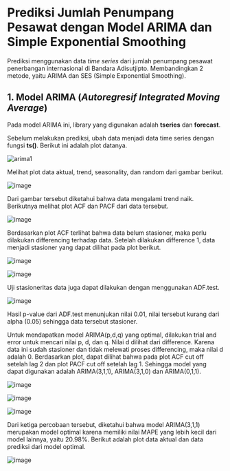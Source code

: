 # Prediksi Jumlah Penumpang Pesawat dengan Model ARIMA dan Simple Exponential Smoothing 

Prediksi menggunakan data *time series* dari jumlah penumpang pesawat penerbangan internasional di Bandara Adisutjipto.
Membandingkan 2 metode, yaitu ARIMA dan SES (Simple Exponential Smoothing).

## 1. Model ARIMA (*Autoregresif Integrated Moving Average*)

Pada model ARIMA ini, library yang digunakan adalah **tseries** dan **forecast**. 

Sebelum melakukan prediksi, ubah data menjadi data time series dengan fungsi **ts()**. Berikut ini adalah plot datanya.

![arima1](https://user-images.githubusercontent.com/73114027/108042605-9b5bcf00-7072-11eb-8e78-4e952e59f324.PNG)

Melihat plot data aktual, trend, seasonality, dan random dari gambar berikut.

![image](https://user-images.githubusercontent.com/73114027/108042844-eece1d00-7072-11eb-91dc-54d67e3e7974.png)

Dari gambar tersebut diketahui bahwa data mengalami trend naik. Berikutnya melihat plot ACF dan PACF dari data tersebut.

![image](https://user-images.githubusercontent.com/73114027/108043216-6e5bec00-7073-11eb-9962-f4068c92c816.png)

Berdasarkan plot ACF terlihat bahwa data belum stasioner, maka perlu dilakukan differencing terhadap data. Setelah dilakukan difference 1, data menjadi stasioner yang dapat dilihat pada plot berikut.

![image](https://user-images.githubusercontent.com/73114027/108043766-14a7f180-7074-11eb-8aa8-8bd0b878c2fd.png)

![image](https://user-images.githubusercontent.com/73114027/108043907-399c6480-7074-11eb-819e-648694a48df2.png)

Uji stasioneritas data juga dapat dilakukan dengan menggunakan ADF.test.

![image](https://user-images.githubusercontent.com/73114027/108044107-6c465d00-7074-11eb-8652-37fb5b480f14.png)

Hasil p-value dari ADF.test menunjukan nilai 0.01, nilai tersebut kurang dari alpha (0.05) sehingga data tersebut stasioner.

Untuk mendapatkan model ARIMA(p,d,q) yang optimal, dilakukan trial and error untuk mencari nilai p, d, dan q. Nilai d dilihat dari difference. Karena data ini sudah stasioner dan tidak melewati proses differencing, maka nilai d adalah 0. Berdasarkan plot, dapat dilihat bahwa pada plot ACF cut off setelah lag 2 dan plot PACF cut off setelah lag 1. Sehingga model yang dapat digunakan adalah ARIMA(3,1,1), ARIMA(3,1,0) dan ARIMA(0,1,1).

![image](https://user-images.githubusercontent.com/73114027/108044645-1f16bb00-7075-11eb-8171-cf3d461b777e.png)

![image](https://user-images.githubusercontent.com/73114027/108044703-2c33aa00-7075-11eb-9fa7-ad9ea163103a.png)

![image](https://user-images.githubusercontent.com/73114027/108044735-38b80280-7075-11eb-8c74-08178772870d.png)

Dari ketiga percobaan tersebut, diketahui bahwa model ARIMA(3,1,1) merupakan model optimal karena memiliki nilai MAPE yang lebih kecil dari model lainnya, yaitu 20.98%. Berikut adalah plot data aktual dan data prediksi dari model optimal.

![image](https://user-images.githubusercontent.com/73114027/108045046-98aea900-7075-11eb-966f-d56f9d06ac65.png)
